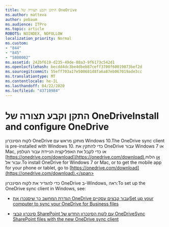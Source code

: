 ```yaml
---
title: התקן וקבע תצורה של OneDrive
ms.author: matteva
author: pebaum
ms.audience: ITPro
ms.topic: article
ROBOTS: NOINDEX, NOFOLLOW
localization_priority: Normal
ms.custom:
- "844"
- "845"
- "5800002"
ms.assetid: 242bf619-d235-49de-88a3-9f6173c542d1
ms.openlocfilehash: becdd4dc3be4dbeb87ceff3700f60019873bef2d
ms.sourcegitcommit: 55eff703a17e500681d8fa6a87eb067019ade3cc
ms.translationtype: MT
ms.contentlocale: he-IL
ms.lasthandoff: 04/22/2020
ms.locfileid: "43710984"
---
```

# <a name="install-and-configure-onedrive"></a><span data-ttu-id="8e7ca-102">התקן וקבע תצורה של OneDrive</span><span class="sxs-lookup"><span data-stu-id="8e7ca-102">Install and configure OneDrive</span></span>

<span data-ttu-id="8e7ca-103">לקוח הסינכרון OneDrive מותקן מראש עם Windows 10.</span><span class="sxs-lookup"><span data-stu-id="8e7ca-103">The OneDrive sync client is pre-installed with Windows 10.</span></span> <span data-ttu-id="8e7ca-104">כדי להתקין את OneDrive עבור Windows 7 או Mac, או כדי לקבל את האפליקציה הניידת עבור הטלפון [https://onedrive.com/download](https://onedrive.com/download)או הלוח, עבור אל.</span><span class="sxs-lookup"><span data-stu-id="8e7ca-104">To install OneDrive for Windows 7 or Mac, or to get the mobile app for your phone or tablet, go to [https://onedrive.com/download](https://onedrive.com/download).</span></span>
  
<span data-ttu-id="8e7ca-105">כדי להגדיר את לקוח הסינכרון OneDrive ב-Windows, ראה:</span><span class="sxs-lookup"><span data-stu-id="8e7ca-105">To set up the OneDrive sync client in Windows, see:</span></span>
  
- [<span data-ttu-id="8e7ca-106">הגדרת המחשב כך שיסנכרן את OneDrive עבור קבצים עסקיים</span><span class="sxs-lookup"><span data-stu-id="8e7ca-106">Set up your computer to sync your OneDrive for Business files</span></span>](https://go.microsoft.com/fwlink/?linkid=533375)

- [<span data-ttu-id="8e7ca-107">סינכרון קבצי SharePoint עם לקוח הסינכרון החדש של OneDrive</span><span class="sxs-lookup"><span data-stu-id="8e7ca-107">Sync SharePoint files with the new OneDrive sync client</span></span>](https://go.microsoft.com/fwlink/?linkid=871666)
